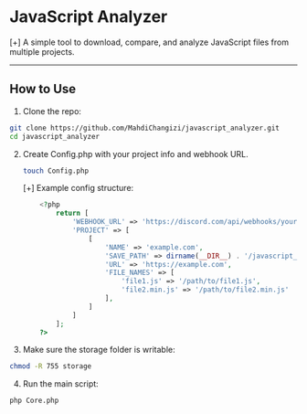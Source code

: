 # JavaScript Analyzer
[+] A simple tool to download, compare, and analyze JavaScript files from multiple projects.

---

## How to Use

1. Clone the repo:

```bash
git clone https://github.com/MahdiChangizi/javascript_analyzer.git
cd javascript_analyzer
```
2. Create Config.php with your project info and webhook URL.
    ```bash
    touch Config.php
    ```
    [+] Example config structure:
    ```php
        <?php 
            return [
                'WEBHOOK_URL' => 'https://discord.com/api/webhooks/your-webhook-url',
                'PROJECT' => [
                    [
                        'NAME' => 'example.com',
                        'SAVE_PATH' => dirname(__DIR__) . '/javascript_analyzer/storage/example.com/',
                        'URL' => 'https://example.com',
                        'FILE_NAMES' => [
                            'file1.js' => '/path/to/file1.js',
                            'file2.min.js' => '/path/to/file2.min.js'
                        ],
                    ]
                ]
            ];
        ?>
    ```
3. Make sure the storage folder is writable:
```bash
chmod -R 755 storage
```
4. Run the main script:
```bash
php Core.php
```